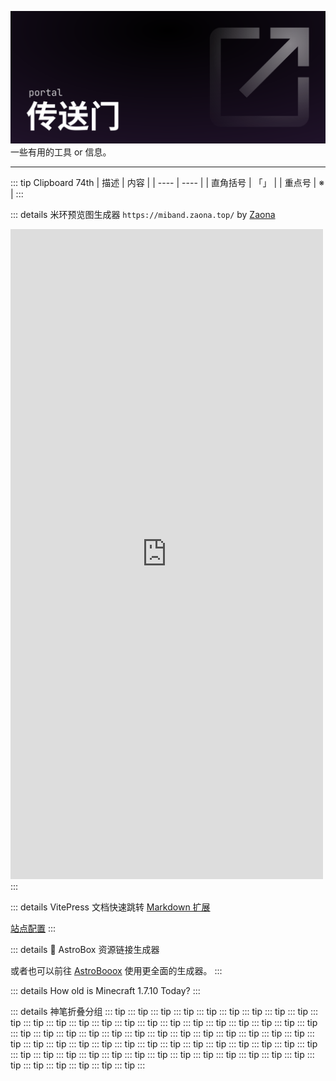 <script setup>
import AstroBoxResLinkGen from '/.vitepress/theme/components/astrobox_res_link_gen.vue'
import CountdownTimer from '/.vitepress/theme/components/countdown.vue'
</script>


![Header](../../public/header_pic/传送门.svg)
一些有用的工具 or 信息。

---

::: tip Clipboard 74th
| 描述 | 内容 |
| ---- | ---- |
| 直角括号 | 「」 |
| 重点号   |  ※  |
:::

::: details 米环预览图生成器
`https://miband.zaona.top/` by [Zaona](https://github.com/zaona)
<iframe src="https://miband.zaona.top/" width="500" height="1040" frameborder="0" loading="lazy"></iframe>
:::

::: details VitePress 文档快速跳转
[Markdown 扩展](https://vitepress.dev/zh/guide/)

[站点配置](https://vitepress.dev/zh/reference/site-config)
:::

::: details 🔗 AstroBox 资源链接生成器
<AstroBoxResLinkGen />

或者也可以前往 [AstroBooox](https://astrobooox.pages.dev/) 使用更全面的生成器。
:::

::: details How old is Minecraft 1.7.10 Today?
<CountdownTimer targetDate="2014-06-26T12:00:00" />
:::


<WFDownloadBtn title="我是显示标题" resourceName="我是资源名称" />








::: details 神笔折叠分组
::: tip
::: tip
::: tip
::: tip
::: tip
::: tip
::: tip
::: tip
::: tip
::: tip
::: tip
::: tip
::: tip
::: tip
::: tip
::: tip
::: tip
::: tip
::: tip
::: tip
::: tip
::: tip
::: tip
::: tip
::: tip
::: tip
::: tip
::: tip
::: tip
::: tip
::: tip
::: tip
::: tip
::: tip
::: tip
::: tip
::: tip
::: tip
::: tip
::: tip
::: tip
::: tip
::: tip
::: tip
::: tip
::: tip
::: tip
::: tip
::: tip
::: tip
::: tip
::: tip
::: tip
::: tip
::: tip
::: tip
::: tip
::: tip
::: tip
::: tip
::: tip
::: tip
::: tip
::: tip
::: tip
::: tip
::: tip
::: tip
::: tip
:::

